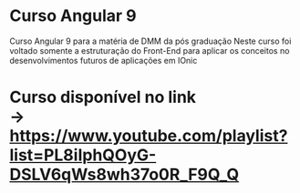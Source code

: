 # Curso Angular 9
Curso Angular 9 para a matéria de DMM da pós graduação 
Neste curso foi voltado somente a estruturação do Front-End para aplicar os conceitos no desenvolvimentos futuros de aplicações em IOnic 

 # Curso disponível no link <br>-> https://www.youtube.com/playlist?list=PL8iIphQOyG-DSLV6qWs8wh37o0R_F9Q_Q 
